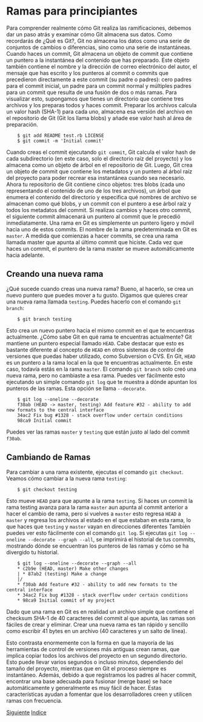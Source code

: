 # Ramas para principiantes

Para comprender realmente cómo Git realiza las ramificaciones, debemos dar un paso atrás y examinar cómo Git almacena sus datos.
Como recordarás de ¿Qué es Git?, Git no almacena los datos como una serie de conjuntos de cambios o diferencias, sino como una serie de instantáneas.
Cuando haces un commit, Git almacena un objeto de commit que contiene un puntero a la instantánea del contenido que has preparado. Este objeto también contiene el nombre y la dirección de correo electrónico del autor, el mensaje que has escrito y los punteros al commit o commits que precedieron directamente a este commit (su padre o padres): cero padres para el commit inicial, un padre para un commit normal y múltiples padres para un commit que resulta de una fusión de dos o más ramas.
Para visualizar esto, supongamos que tienes un directorio que contiene tres archivos y los preparas todos y haces commit. Preparar los archivos calcula un valor hash (SHA-1) para cada uno, almacena esa versión del archivo en el repositorio de Git (Git los llama blobs) y añade ese valor hash al área de preparación.
```
    $ git add README test.rb LICENSE
    $ git commit -m 'Initial commit'
```
Cuando creas el commit ejecutando `git commit`, Git calcula el valor hash de cada subdirectorio (en este caso, solo el directorio raíz del proyecto) y los almacena como un objeto de árbol en el repositorio de Git. Luego, Git crea un objeto de commit que contiene los metadatos y un puntero al árbol raíz del proyecto para poder recrear esa instantánea cuando sea necesario.
Ahora tu repositorio de Git contiene cinco objetos: tres blobs (cada uno representando el contenido de uno de los tres archivos), un árbol que enumera el contenido del directorio y especifica qué nombres de archivo se almacenan como qué blobs, y un commit con el puntero a ese árbol raíz y todos los metadatos del commit.
Si realizas cambios y haces otro commit, el siguiente commit almacenará un puntero al commit que le precedió inmediatamente.
Una rama en Git es simplemente un puntero ligero y móvil hacia uno de estos commits. El nombre de la rama predeterminada en Git es `master`. A medida que comienzas a hacer commits, se crea una rama llamada master que apunta al último commit que hiciste. Cada vez que haces un commit, el puntero de la rama master se mueve automáticamente hacia adelante.

## Creando una nueva rama

¿Qué sucede cuando creas una nueva rama? Bueno, al hacerlo, se crea un nuevo puntero que puedes mover a tu gusto. Digamos que quieres crear una nueva rama llamada `testing`. Puedes hacerlo con el comando `git branch`:
```
    $ git branch testing
```
Esto crea un nuevo puntero hacia el mismo commit en el que te encuentras actualmente.
¿Cómo sabe Git en qué rama te encuentras actualmente? Git mantiene un puntero especial llamado `HEAD`. Cabe destacar que esto es bastante diferente al concepto de `HEAD` en otros sistemas de control de versiones que puedas haber utilizado, como Subversion o CVS. En Git, `HEAD` es un puntero a la rama local en la que te encuentras actualmente. En este caso, todavía estás en la rama `master`. El comando `git branch` solo creó una nueva rama, pero no cambiaste a esa rama.
Puedes ver fácilmente esto ejecutando un simple comando `git log` que te muestra a dónde apuntan los punteros de las ramas. Esta opción se llama `--decorate`.
```
    $ git log --oneline --decorate
    f30ab (HEAD -> master, testing) Add feature #32 - ability to add new formats to the central interface
    34ac2 Fix bug #1328 - stack overflow under certain conditions
    98ca9 Initial commit
```
Puedes ver las ramas `master` y `testing` que están justo al lado del commit `f30ab`.

## Cambiando de Ramas

Para cambiar a una rama existente, ejecutas el comando `git checkout`. Veamos cómo cambiar a la nueva rama `testing`:
```
    $ git checkout testing
```
Esto mueve `HEAD` para que apunte a la rama `testing`.
Si haces un commit la rama testing avanza para la rama `master` aun apunta al commit anterior a hacer el cambio de rama, pero si vuelves a `master` esto regresa `HEAD` a `master` y regresa los archivos al estado en el que estaban en esta rama, lo que haces que `testing` y `master` vayan en direcciones diferentes
También puedes ver esto fácilmente con el comando `git log`. Si ejecutas `git log --oneline --decorate --graph --all`, se imprimirá el historial de tus commits, mostrando dónde se encuentran los punteros de las ramas y cómo se ha divergido tu historial.
```
    $ git log --oneline --decorate --graph --all
    * c2b9e (HEAD, master) Make other changes
    | * 87ab2 (testing) Make a change
    |/
    * f30ab Add feature #32 - ability to add new formats to the central interface
    * 34ac2 Fix bug #1328 - stack overflow under certain conditions
    * 98ca9 Initial commit of my project
```
Dado que una rama en Git es en realidad un archivo simple que contiene el checksum SHA-1 de 40 caracteres del commit al que apunta, las ramas son fáciles de crear y eliminar. Crear una nueva rama es tan rápido y sencillo como escribir 41 bytes en un archivo (40 caracteres y un salto de línea).

Esto contrasta enormemente con la forma en que la mayoría de las herramientas de control de versiones más antiguas crean ramas, que implica copiar todos los archivos del proyecto en un segundo directorio. Esto puede llevar varios segundos o incluso minutos, dependiendo del tamaño del proyecto, mientras que en Git el proceso siempre es instantáneo. Además, debido a que registramos los padres al hacer commit, encontrar una base adecuada para fusionar (merge base) se hace automáticamente y generalmente es muy fácil de hacer. Estas características ayudan a fomentar que los desarrolladores creen y utilicen ramas con frecuencia.

[Siguiente](Ch3.2.md)
[Indice](Ch3/Indice.md)